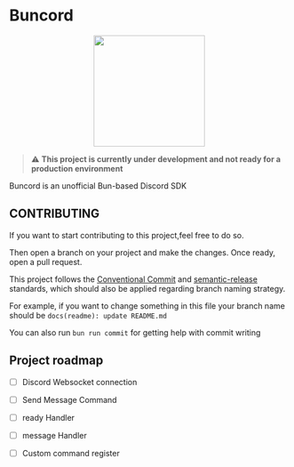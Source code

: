 # Buncord

<p align="center">
  <img src="https://user-images.githubusercontent.com/709451/182802334-d9c42afe-f35d-4a7b-86ea-9985f73f20c3.png" width="200" />
</p>

> :warning: **This project is currently under development and not ready for a production environment**

Buncord is an unofficial Bun-based Discord SDK
## CONTRIBUTING

If you want to start contributing to this project,feel free to do so. 

Then open a branch on your project and make the changes. 
Once ready, open a pull request. 

This project follows the [Conventional Commit](https://www.conventionalcommits.org/en/v1.0.0/) and [semantic-release](https://github.com/semantic-release/semantic-release) standards, which should also be applied regarding branch naming strategy. 

For example, if you want to change something in this file your branch name should be `docs(readme): update README.md`

You can also run `bun run commit` for getting help with commit writing
## Project roadmap
- [ ] Discord Websocket connection
- [ ] Send Message Command
- [ ] ready Handler
- [ ] message Handler
- [ ] Custom command register

